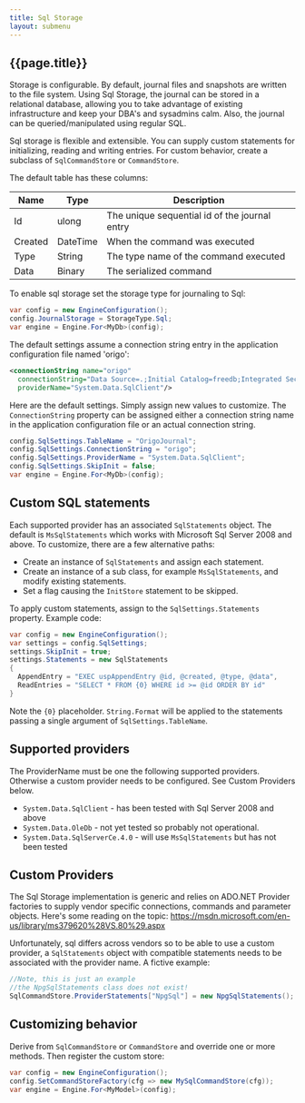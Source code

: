 ```yaml
---
title: Sql Storage
layout: submenu
---
```

## {{page.title}}


Storage is configurable. By default, journal files and snapshots are written to the file system. Using Sql Storage, the journal can be stored in a relational database, allowing you to take advantage of existing infrastructure and keep your DBA's and sysadmins calm. Also, the journal can be queried/manipulated using regular SQL.

Sql storage is flexible and extensible. You can supply custom statements for initializing, reading and writing entries. For custom behavior, create a subclass of  `SqlCommandStore` or `CommandStore`.

The default table has these columns:

Name | Type | Description
---- | ---- | -----
Id | ulong | The unique sequential id of the journal entry
Created | DateTime | When the command was executed
Type | String | The type name of the command executed
Data | Binary  | The serialized command  

To enable sql storage set the storage type for journaling to Sql:

```csharp
var config = new EngineConfiguration();
config.JournalStorage = StorageType.Sql;
var engine = Engine.For<MyDb>(config);
```

The default settings assume a connection string entry in the application configuration file named 'origo':

```xml
<connectionString name="origo"
  connectionString="Data Source=.;Initial Catalog=freedb;Integrated Security=True"
  providerName="System.Data.SqlClient"/>
```

Here are the default settings. Simply assign new values to customize. The `ConnectionString` property can be assigned either a connection string name in the application configuration file or an actual connection string.

```csharp
config.SqlSettings.TableName = "OrigoJournal";
config.SqlSettings.ConnectionString = "origo";
config.SqlSettings.ProviderName = "System.Data.SqlClient";
config.SqlSettings.SkipInit = false;
var engine = Engine.For<MyDb>(config);
```
## Custom SQL statements
Each supported provider has an associated `SqlStatements` object. The default is `MsSqlStatements` which works with Microsoft Sql Server 2008 and above. To customize, there are a few alternative paths:

* Create an instance of `SqlStatements` and assign each statement.
* Create an instance of a sub class, for example `MsSqlStatements`, and modify existing statements.
* Set a flag causing the `InitStore` statement to be skipped.

To apply custom statements, assign to the `SqlSettings.Statements` property. Example code:

```csharp
var config = new EngineConfiguration();
var settings = config.SqlSettings;
settings.SkipInit = true;
settings.Statements = new SqlStatements
{
  AppendEntry = "EXEC uspAppendEntry @id, @created, @type, @data",
  ReadEntries = "SELECT * FROM {0} WHERE id >= @id ORDER BY id"
}
```

Note the `{0}` placeholder. `String.Format` will be applied to the statements passing a single argument of `SqlSettings.TableName`.

## Supported providers
The ProviderName must be one the following supported providers. Otherwise a custom provider needs to be configured. See Custom Providers below.

* `System.Data.SqlClient` - has been tested with Sql Server 2008 and above
* `System.Data.OleDb` - not yet tested so probably not operational.
* `System.Data.SqlServerCe.4.0` - will use `MsSqlStatements` but has not been tested

##  Custom Providers
The Sql Storage implementation is generic and relies on ADO.NET Provider factories to supply vendor specific connections, commands and parameter objects. Here's some reading on the topic:
https://msdn.microsoft.com/en-us/library/ms379620%28VS.80%29.aspx

Unfortunately, sql differs across vendors so to be able
to use a custom provider, a `SqlStatements` object with compatible statements needs to be associated with the provider name. A fictive example:

```csharp
//Note, this is just an example
//the NpgSqlStatements class does not exist!
SqlCommandStore.ProviderStatements["NpgSql"] = new NpgSqlStatements();
```
## Customizing behavior
Derive from `SqlCommandStore` or `CommandStore` and override one or more methods. Then register the custom store:

```csharp
var config = new EngineConfiguration();
config.SetCommandStoreFactory(cfg => new MySqlCommandStore(cfg));
var engine = Engine.For<MyModel>(config);

```
